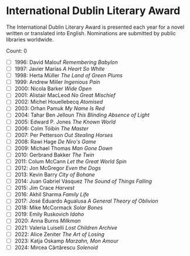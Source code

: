 # International Dublin Literary Award

The International Dublin Literary Award is presented each year for a novel
written or translated into English. Nominations are submitted by public
libraries worldwide.

Count: 0

- [ ] 1996: David Malouf _Remembering Babylon_
- [ ] 1997: Javier Marías _A Heart So White_
- [ ] 1998: Herta Müller _The Land of Green Plums_
- [ ] 1999: Andrew Miller _Ingenious Pain_
- [ ] 2000: Nicola Barker _Wide Open_
- [ ] 2001: Alistair MacLeod _No Great Mischief_
- [ ] 2002: Michel Houellebecq _Atomised_
- [ ] 2003: Orhan Pamuk _My Name Is Red_
- [ ] 2004: Tahar Ben Jelloun _This Blinding Absence of Light_
- [ ] 2005: Edward P. Jones _The Known World_
- [ ] 2006: Colm Tóibín _The Master_
- [ ] 2007: Per Petterson _Out Stealing Horses_
- [ ] 2008: Rawi Hage _De Niro's Game_
- [ ] 2009: Michael Thomas _Man Gone Down_
- [ ] 2010: Gerbrand Bakker _The Twin_
- [ ] 2011: Colum McCann _Let the Great World Spin_
- [ ] 2012: Jon McGregor _Even the Dogs_
- [ ] 2013: Kevin Barry _City of Bohane_
- [ ] 2014: Juan Gabriel Vásquez _The Sound of Things Falling_
- [ ] 2015: Jim Crace _Harvest_
- [ ] 2016: Akhil Sharma _Family Life_
- [ ] 2017: José Eduardo Agualusa _A General Theory of Oblivion_
- [ ] 2018: Mike McCormack _Solar Bones_
- [ ] 2019: Emily Ruskovich _Idaho_
- [ ] 2020: Anna Burns _Milkman_
- [ ] 2021: Valeria Luiselli _Lost Children Archive_
- [ ] 2022: Alice Zeniter _The Art of Losing_
- [ ] 2023: Katja Oskamp _Marzahn, Mon Amour_
- [ ] 2024: Mircea Cărtărescu _Solenoid_
